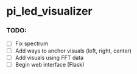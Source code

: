 # pi_led_visualizer

### TODO:
- [ ] Fix spectrum
- [ ] Add ways to anchor visuals (left, right, center)
- [ ] Add visuals using FFT data
- [ ] Begin web interface (Flask)
